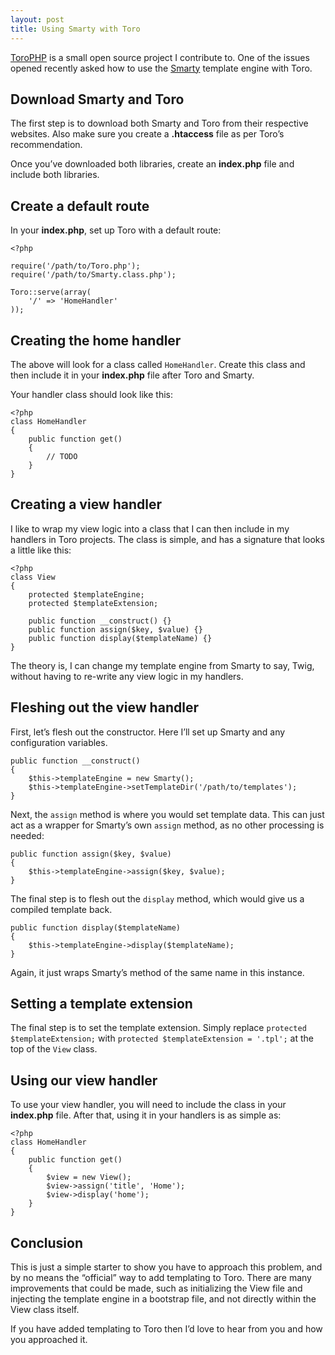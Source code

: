 ```yaml
---
layout: post
title: Using Smarty with Toro
---
```

[ToroPHP](https://github.com/anandkunal/ToroPHP/) is a small open source project I contribute to.
One of the issues opened recently asked how to use the [Smarty](http://www.smarty.net/) template engine with Toro.

## Download Smarty and Toro

The first step is to download both Smarty and Toro from their respective websites.
Also make sure you create a **.htaccess** file as per Toro’s recommendation.

Once you’ve downloaded both libraries, create an **index.php** file and include both libraries.

## Create a default route

In your **index.php**, set up Toro with a default route:

    <?php

    require('/path/to/Toro.php');
    require('/path/to/Smarty.class.php');

    Toro::serve(array(
        '/' => 'HomeHandler'
    ));

## Creating the home handler

The above will look for a class called `HomeHandler`.
Create this class and then include it in your **index.php** file after Toro and Smarty.

Your handler class should look like this:

    <?php
    class HomeHandler
    {
        public function get()
        {
            // TODO
        }
    }

## Creating a view handler

I like to wrap my view logic into a class that I can then include in my handlers in Toro projects.
The class is simple, and has a signature that looks a little like this:

    <?php
    class View
    {
        protected $templateEngine;
        protected $templateExtension;

        public function __construct() {}
        public function assign($key, $value) {}
        public function display($templateName) {}
    }

The theory is, I can change my template engine from Smarty to say, Twig, without having to re-write any view logic in my handlers.

## Fleshing out the view handler

First, let’s flesh out the constructor. Here I’ll set up Smarty and any configuration variables.

    public function __construct()
    {
        $this->templateEngine = new Smarty();
        $this->templateEngine->setTemplateDir('/path/to/templates');
    }

Next, the `assign` method is where you would set template data.
This can just act as a wrapper for Smarty’s own `assign` method, as no other processing is needed:

    public function assign($key, $value)
    {
        $this->templateEngine->assign($key, $value);
    }

The final step is to flesh out the `display` method, which would give us a compiled template back.

    public function display($templateName)
    {
        $this->templateEngine->display($templateName);
    }

Again, it just wraps Smarty’s method of the same name in this instance.

## Setting a template extension

The final step is to set the template extension.
Simply replace `protected $templateExtension;` with `protected $templateExtension = '.tpl';` at the top of the `View` class.

## Using our view handler

To use your view handler, you will need to include the class in your **index.php** file.
After that, using it in your handlers is as simple as:

    <?php
    class HomeHandler
    {
        public function get()
        {
            $view = new View();
            $view->assign('title', 'Home');
            $view->display('home');
        }
    }

## Conclusion

This is just a simple starter to show you have to approach this problem, and by no means the “official” way to add templating to Toro.
There are many improvements that could be made, such as initializing the View file and injecting the template engine in a bootstrap file, and not directly within the View class itself.

If you have added templating to Toro then I’d love to hear from you and how you approached it.